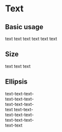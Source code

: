 # Text

<script setup>
  import './../../../src/text'
</script>

## Basic usage

<div>
  <sky-text>text</sky-text>
  <sky-text type="primary">text</sky-text>
  <sky-text type="success">text</sky-text>
  <sky-text type="warning">text</sky-text>
  <sky-text type="danger">text</sky-text>
  <sky-text type="info">text</sky-text>
</div>

## Size

<div>
  <sky-text size="large">text</sky-text>
  <sky-text>text</sky-text>
  <sky-text size="small">text</sky-text>
</div>

## Ellipsis

<div style="width: 100px;">
  <sky-text truncated>text-text-text-text-text-text-text-text-text-text</sky-text>
  <sky-text line-clamp="2">text-text-text-text-text-text-text-text-text-text</sky-text>
</div>
